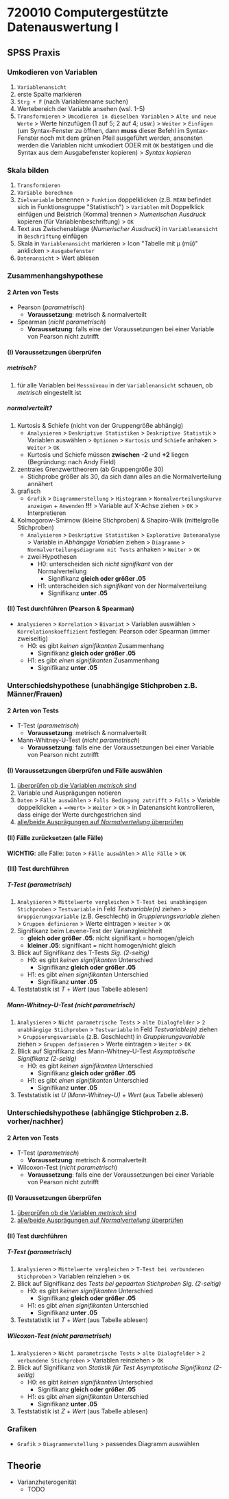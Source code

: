 # 720010 Computergestützte Datenauswertung I

## SPSS Praxis
### Umkodieren von Variablen
1. `Variablenansicht`
2. erste Spalte markieren
3. `Strg + F` (nach Variablenname suchen)
4. Wertebereich der Variable ansehen (wsl. 1-5)
5. `Transformieren` > `Umcodieren in dieselben Variablen` > `Alte und neue Werte` > Werte hinzufügen (1 auf 5; 2 auf 4; usw.) > `Weiter` > `Einfügen` (um Syntax-Fenster zu öffnen, dann **muss** dieser Befehl im Syntax-Fenster noch mit dem grünen Pfeil ausgeführt werden, ansonsten werden die Variablen nicht umkodiert ODER mit `OK` bestätigen und die Syntax aus dem Ausgabefenster kopieren) > *Syntax kopieren*


### Skala bilden
1. `Transformieren`
2. `Variable berechnen`
3. `Zielvariable` benennen > `Funktion` doppelklicken (z.B. `MEAN` befindet sich in Funktionsgruppe "Statistisch") > `Variablen` mit Doppelklick einfügen und Beistrich (Komma) trennen > *Numerischen Ausdruck* kopieren (für Variablenbeschriftung) > `OK`
4. Text aus Zwischenablage (*Numerischer Ausdruck*) in `Variablenansicht` in `Beschriftung` einfügen
5. Skala in `Variablenansicht` markieren > Icon "Tabelle mit µ (mü)" anklicken > `Ausgabefenster`
6. `Datenansicht` > Wert ablesen


### Zusammenhangshypothese
#### 2 Arten von Tests
- Pearson (*parametrisch*)
   - **Voraussetzung**: metrisch & normalverteilt
- Spearman (*nicht parametrisch*)
   - **Voraussetzung**: falls eine der Voraussetzungen bei einer Variable von Pearson nicht zutrifft

#### (I) Voraussetzungen überprüfen
##### *metrisch*?
1. für alle Variablen bei `Messniveau` in der `Variablenansicht` schauen, ob *metrisch* eingestellt ist

##### *normalverteilt*?
1. Kurtosis & Schiefe (nicht von der Gruppengröße abhängig)
   - `Analysieren` > `Deskriptive Statistiken` > `Deskriptive Statistik` > Variablen auswählen > `Optionen` > `Kurtosis` und `Schiefe` anhaken > `Weiter` > `OK`
   - Kurtosis und Schiefe müssen **zwischen** **-2** und **+2** liegen (Begründung: nach Andy Field)
2. zentrales Grenzwerttheorem (ab Gruppengröße 30)
   - Stichprobe größer als 30, da sich dann alles an die Normalverteilung annähert
3. grafisch
   - `Grafik` > `Diagrammerstellung` > `Histogramm` > `Normalverteilungskurve anzeigen` + `Anwenden` **!!!** > Variable auf X-Achse ziehen > `OK` > Interpretieren
4. Kolmogorow-Smirnow (kleine Stichproben) & Shapiro-Wilk (mittelgroße Stichproben)
   - `Analysieren` > `Deskriptive Statistiken` > `Explorative Datenanalyse` > Variable in *Abhängige Variablen* ziehen > `Diagramme` > `Normalverteilungsdiagramm mit Tests` anhaken > `Weiter` > `OK`
   - zwei Hypothesen
     - H0: unterscheiden sich *nicht signifikant* von der Normalverteilung
       - Signifikanz **gleich oder größer .05**
     - H1: unterscheiden sich *signifikant* von der Normalverteilung
       - Signifikanz **unter .05**

#### (II) Test durchführen (Pearson & Spearman)
- `Analysieren` > `Korrelation` > `Bivariat` > Variablen auswählen > `Korrelationskoeffizient` festlegen: Pearson oder Spearman (immer zweiseitig)
  - H0: es gibt *keinen signifikanten* Zusammenhang
    - Signifikanz **gleich oder größer .05**
  - H1: es gibt *einen signifikanten* Zusammenhang
    - Signifikanz **unter .05**


### Unterschiedshypothese (unabhängige Stichproben z.B. Männer/Frauen)
#### 2 Arten von Tests
- T-Test (*parametrisch*)
   - **Voraussetzung**: metrisch & normalverteilt
- Mann-Whitney-U-Test (*nicht parametrisch*)
   - **Voraussetzung**: falls eine der Voraussetzungen bei einer Variable von Pearson nicht zutrifft

#### (I) Voraussetzungen überprüfen und Fälle auswählen
1. [überprüfen ob die Variablen *metrisch* sind](#metrisch)
2. Variable und Ausprägungen notieren
3. `Daten` > `Fälle auswählen` > `Falls Bedingung zutrifft` > `Falls` > Variable doppelklicken + `=<Wert>` > `Weiter` > `OK` > in Datenansicht kontrollieren, dass einige der Werte durchgestrichen sind
4. [alle/beide Ausprägungen auf *Normalverteilung* überprüfen](#normalverteilt)

#### (II) Fälle zurücksetzen (alle Fälle)
**WICHTIG**: alle Fälle: `Daten` > `Fälle auswählen` > `Alle Fälle` > `OK`

#### (III) Test durchführen
##### T-Test (*parametrisch*)
1. `Analysieren` > `Mittelwerte vergleichen` > `T-Test bei unabhängigen Stichproben` > `Testvariable` in Feld *Testvariable(n)* ziehen > `Gruppierungsvariable` (z.B. Geschlecht) in *Gruppierungsvariable* ziehen > `Gruppen definieren` > Werte eintragen > `Weiter` > `OK`
2. Signifikanz beim Levene-Test der Varianzgleichheit
   - **gleich oder größer .05**: nicht signifikant = homogen/gleich 
   - **kleiner .05**: signifikant = nicht homogen/nicht gleich
3. Blick auf Signifikanz des T-Tests *Sig. (2-seitig)*
   - H0: es gibt *keinen signifikanten* Unterschied
     - Signifikanz **gleich oder größer .05**
   - H1: es gibt *einen signifikanten* Unterschied
     - Signifikanz **unter .05**
4. Teststatistik ist *T* + *Wert* (aus Tabelle ablesen)
  
##### Mann-Whitney-U-Test (*nicht parametrisch*)
1. `Analysieren` > `Nicht parametrische Tests` > `alte Dialogfelder` > `2 unabhängige Stichproben` > `Testvariable` in Feld *Testvariable(n)* ziehen > `Gruppierungsvariable` (z.B. Geschlecht) in *Gruppierungsvariable* ziehen > `Gruppen definieren` > Werte eintragen > `Weiter` > `OK`
2. Blick auf Signifikanz des Mann-Whitney-U-Test *Asymptotische Signifikanz (2-seitig)*
   - H0: es gibt *keinen signifikanten* Unterschied
     - Signifikanz **gleich oder größer .05**
   - H1: es gibt *einen signifikanten* Unterschied
     - Signifikanz **unter .05**
3. Teststatistik ist *U (Mann-Whitney-U)* + *Wert* (aus Tabelle ablesen)


### Unterschiedshypothese (abhängige Stichproben z.B. vorher/nachher)
#### 2 Arten von Tests
- T-Test (*parametrisch*)
   - **Voraussetzung**: metrisch & normalverteilt
- Wilcoxon-Test (*nicht parametrisch*)
   - **Voraussetzung**: falls eine der Voraussetzungen bei einer Variable von Pearson nicht zutrifft

#### (I) Voraussetzungen überprüfen
1. [überprüfen ob die Variablen *metrisch* sind](#metrisch)
2. [alle/beide Ausprägungen auf *Normalverteilung* überprüfen](#normalverteilt)

#### (II) Test durchführen
##### T-Test (*parametrisch*)
1. `Analysieren` > `Mittelwerte vergleichen` > `T-Test bei verbundenen Stichproben` > Variablen reinziehen > `OK`
2. Blick auf Signifikanz des *Tests bei gepaarten Stichproben* *Sig. (2-seitig)*
   - H0: es gibt *keinen signifikanten* Unterschied
     - Signifikanz **gleich oder größer .05**
   - H1: es gibt *einen signifikanten* Unterschied
     - Signifikanz **unter .05**
3. Teststatistik ist *T* + *Wert* (aus Tabelle ablesen)
  
##### Wilcoxon-Test (*nicht parametrisch*)
1. `Analysieren` > `Nicht parametrische Tests` > `alte Dialogfelder` > `2 verbundene Stichproben` > Variablen reinziehen > `OK`
2. Blick auf Signifikanz von *Statistik für Test* *Asymptotische Signifikanz (2-seitig)*
   - H0: es gibt *keinen signifikanten* Unterschied
     - Signifikanz **gleich oder größer .05**
   - H1: es gibt *einen signifikanten* Unterschied
     - Signifikanz **unter .05**
3. Teststatistik ist *Z* + *Wert* (aus Tabelle ablesen)


### Grafiken
- `Grafik` > `Diagrammerstellung` > passendes Diagramm auswählen


## Theorie
- Varianzheterogenität
   - TODO
